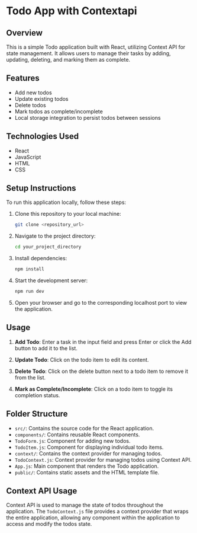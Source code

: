 # Todo App with Contextapi

## Overview

This is a simple Todo application built with React, utilizing Context API for state management. It allows users to manage their tasks by adding, updating, deleting, and marking them as complete.

## Features

- Add new todos
- Update existing todos
- Delete todos
- Mark todos as complete/incomplete
- Local storage integration to persist todos between sessions

## Technologies Used

- React
- JavaScript
- HTML
- CSS

## Setup Instructions

To run this application locally, follow these steps:

1. Clone this repository to your local machine:

    ```bash
    git clone <repository_url>
    ```

2. Navigate to the project directory:

    ```bash
    cd your_project_directory
    ```

3. Install dependencies:

    ```bash
    npm install
    ```

4. Start the development server:

    ```bash
    npm run dev
    ```



5. Open your browser and go to the corresponding localhost port to view the application.

## Usage

1. **Add Todo**: Enter a task in the input field and press Enter or click the Add button to add it to the list.

2. **Update Todo**: Click on the todo item to edit its content.

3. **Delete Todo**: Click on the delete button next to a todo item to remove it from the list.

4. **Mark as Complete/Incomplete**: Click on a todo item to toggle its completion status.

## Folder Structure

- `src/`: Contains the source code for the React application.
- `components/`: Contains reusable React components.
 - `TodoForm.js`: Component for adding new todos.
 - `TodoItem.js`: Component for displaying individual todo items.
- `context/`: Contains the context provider for managing todos.
 - `TodoContext.js`: Context provider for managing todos using Context API.
- `App.js`: Main component that renders the Todo application.
- `public/`: Contains static assets and the HTML template file.

## Context API Usage

Context API is used to manage the state of todos throughout the application. The `TodoContext.js` file provides a context provider that wraps the entire application, allowing any component within the application to access and modify the todos state.




